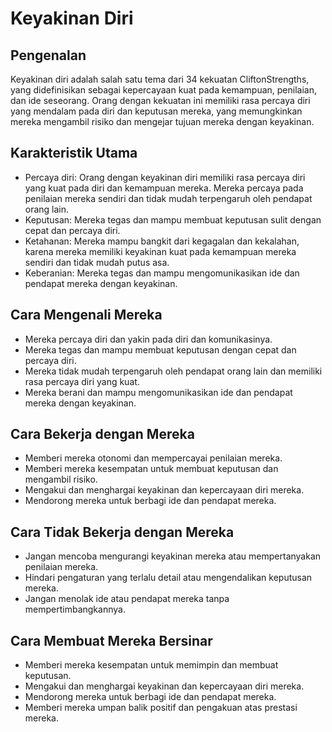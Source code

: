 # Keyakinan Diri

## Pengenalan

Keyakinan diri adalah salah satu tema dari 34 kekuatan CliftonStrengths, yang didefinisikan sebagai kepercayaan kuat pada kemampuan, penilaian, dan ide seseorang. Orang dengan kekuatan ini memiliki rasa percaya diri yang mendalam pada diri dan keputusan mereka, yang memungkinkan mereka mengambil risiko dan mengejar tujuan mereka dengan keyakinan.

## Karakteristik Utama

- Percaya diri: Orang dengan keyakinan diri memiliki rasa percaya diri yang kuat pada diri dan kemampuan mereka. Mereka percaya pada penilaian mereka sendiri dan tidak mudah terpengaruh oleh pendapat orang lain.
- Keputusan: Mereka tegas dan mampu membuat keputusan sulit dengan cepat dan percaya diri.
- Ketahanan: Mereka mampu bangkit dari kegagalan dan kekalahan, karena mereka memiliki keyakinan kuat pada kemampuan mereka sendiri dan tidak mudah putus asa.
- Keberanian: Mereka tegas dan mampu mengomunikasikan ide dan pendapat mereka dengan keyakinan.

## Cara Mengenali Mereka

- Mereka percaya diri dan yakin pada diri dan komunikasinya.
- Mereka tegas dan mampu membuat keputusan dengan cepat dan percaya diri.
- Mereka tidak mudah terpengaruh oleh pendapat orang lain dan memiliki rasa percaya diri yang kuat.
- Mereka berani dan mampu mengomunikasikan ide dan pendapat mereka dengan keyakinan.

## Cara Bekerja dengan Mereka

- Memberi mereka otonomi dan mempercayai penilaian mereka.
- Memberi mereka kesempatan untuk membuat keputusan dan mengambil risiko.
- Mengakui dan menghargai keyakinan dan kepercayaan diri mereka.
- Mendorong mereka untuk berbagi ide dan pendapat mereka.

## Cara Tidak Bekerja dengan Mereka

- Jangan mencoba mengurangi keyakinan mereka atau mempertanyakan penilaian mereka.
- Hindari pengaturan yang terlalu detail atau mengendalikan keputusan mereka.
- Jangan menolak ide atau pendapat mereka tanpa mempertimbangkannya.

## Cara Membuat Mereka Bersinar

- Memberi mereka kesempatan untuk memimpin dan membuat keputusan.
- Mengakui dan menghargai keyakinan dan kepercayaan diri mereka.
- Mendorong mereka untuk berbagi ide dan pendapat mereka.
- Memberi mereka umpan balik positif dan pengakuan atas prestasi mereka.
